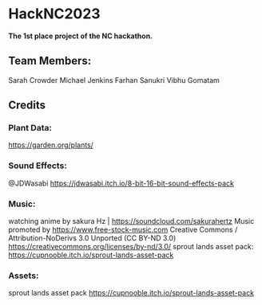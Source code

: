 # HackNC2023

**The 1st place project of the NC hackathon.**




## Team Members: 
Sarah Crowder
Michael Jenkins
Farhan Sanukri
Vibhu Gomatam



## Credits

### Plant Data: 
https://garden.org/plants/

### Sound Effects: 
@JDWasabi
https://jdwasabi.itch.io/8-bit-16-bit-sound-effects-pack

### Music: 
watching anime by sakura Hz | https://soundcloud.com/sakurahertz
Music promoted by https://www.free-stock-music.com
Creative Commons / Attribution-NoDerivs 3.0 Unported (CC BY-ND 3.0)
https://creativecommons.org/licenses/by-nd/3.0/
sprout lands asset pack: https://cupnooble.itch.io/sprout-lands-asset-pack

### Assets: 
sprout lands asset pack
https://cupnooble.itch.io/sprout-lands-asset-pack
